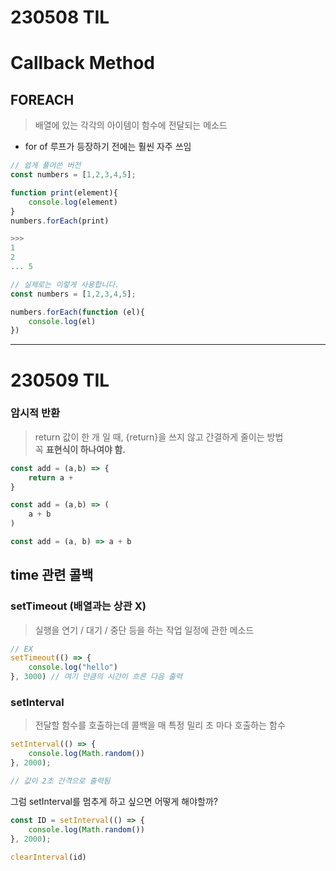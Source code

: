 # 230508 TIL

# Callback Method
## FOREACH
> 배열에 있는 각각의 아이템이 함수에 전달되는 메소드
- for of 루프가 등장하기 전에는 훨씬 자주 쓰임

```js
// 쉽게 풀어쓴 버전
const numbers = [1,2,3,4,5];

function print(element){
    console.log(element)
}
numbers.forEach(print)

>>>
1
2 
... 5
```
```js
// 실제로는 이렇게 사용합니다.
const numbers = [1,2,3,4,5];

numbers.forEach(function (el){
    console.log(el)
})
```


<hr>

# 230509 TIL
### 암시적 반환
> return 값이 한 개 일 때, {return}을 쓰지 않고 간결하게 줄이는 방법
> <br> 꼭 **표현식이 하나여야 함.**
```js
const add = (a,b) => {
    return a + 
}
```
```js
const add = (a,b) => (
    a + b
)
```

```js
const add = (a, b) => a + b
```
## time 관련 콜백
### setTimeout (배열과는 상관 X)
> 실행을 연기 / 대기 / 중단 등을 하는 작업 일정에 관한 메소드

```js
// EX
setTimeout(() => {
    console.log("hello")
}, 3000) // 여기 만큼의 시간이 흐른 다음 출력
```
### setInterval
> 전달할 함수를 호출하는데 콜백을 매 특정 밀리 초 마다 호출하는 함수



```js
setInterval(() => {
    console.log(Math.random())
}, 2000);

// 값이 2초 간격으로 출력됨
```
그럼 setInterval를 멈추게 하고 싶으면 어떻게 해야할까?
```js
const ID = setInterval(() => {
    console.log(Math.random())
}, 2000);

clearInterval(id)
```
```js
```